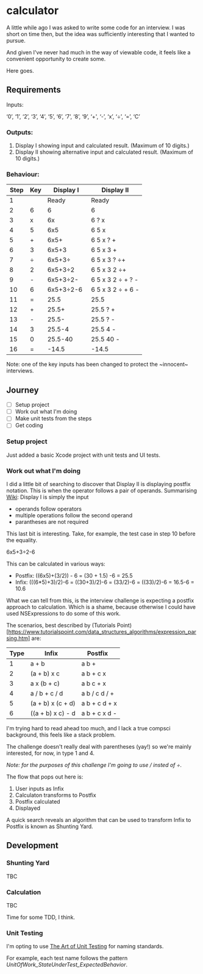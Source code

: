 # calculator

A little while ago I was asked to write some code for an interview. I was short on time then, but the idea was sufficiently interesting that I wanted to pursue.

And given I've never had much in the way of viewable code, it feels like a convenient opportunity to create some.

Here goes.

## Requirements

Inputs:

‘0’, ‘1’, ‘2’, ‘3’, ‘4’, ‘5’, ‘6’, ‘7’, ‘8’, ‘9’, ‘+', ‘-’, ‘x’, ‘÷’, ‘=’, ‘C’

### Outputs:

1. Display I showing input and calculated result. (Maximum of 10 digits.)
2. Display II showing alternative input and calculated result. (Maximum of 10 digits.)

### Behaviour:

| Step  | Key  | Display I         | Display II        |
| ----- | ---- | ----------------- | ----------------- |
| 1     |      | Ready             | Ready             |
| 2     | 6    | 6                 | 6                 |
| 3     | x    | 6x                | 6 ? x             |
| 4     | 5    | 6x5               | 6 5 x             |
| 5     | +    | 6x5+              | 6 5 x ? +         |
| 6     | 3    | 6x5+3             | 6 5 x 3 +         |
| 7     | ÷    | 6x5+3÷            | 6 5 x 3 ? ÷+      |
| 8     | 2    | 6x5+3÷2           | 6 5 x 3 2 ÷+      |
| 9     | -    | 6x5+3÷2-          | 6 5 x 3 2 ÷ + ? - |
| 10    | 6    | 6x5+3÷2-6         | 6 5 x 3 2 ÷ + 6 - |
| 11    | =    | 25.5              | 25.5              |
| 12    | +    | 25.5+             | 25.5 ? +          |
| 13    | -    | 25.5-             | 25.5 ? -          |
| 14    | 3    | 25.5-4            | 25.5 4 -          |
| 15    | 0    | 25.5-40           | 25.5 40 -         |
| 16    | =    | -14.5             | -14.5             |

Note: one of the key inputs has been changed to protect the ~innocent~ interviews.

## Journey

- [ ] Setup project 
- [ ] Work out what I'm doing
- [ ] Make unit tests from the steps
- [ ] Get coding

### Setup project

Just added a basic Xcode project with unit tests and UI tests.

### Work out what I'm doing

I did a little bit of searching to discover that Display II is displaying postfix notation. This is when the operator follows a pair of operands. Summarising [Wiki](https://en.wikipedia.org/wiki/Reverse_Polish_notation): Display I is simply the input

- operands follow operators
- multiple operations follow the second operand
- parantheses are not required

This last bit is interesting. Take, for example, the test case in step 10 before the equality.

6x5+3÷2-6

This can be calculated in various ways:

- Postfix: ((6x5)+(3/2)) - 6 = (30 + 1.5) -6 = 25.5
- Infix: (((6*5)+3)/2)-6 = ((30+3)/2)-6 = (33/2)-6 = ((33)/2)-6 = 16.5-6 = 10.6

What we can tell from this, is the interview challenge is expecting a postfix approach to calculation. Which is a shame, because otherwise I could have used NSExpressions to do some of this work.

The scenarios, best described by (Tutorials Point)[https://www.tutorialspoint.com/data_structures_algorithms/expression_parsing.htm] are:

| Type | Infix             | Postfix           |
| ---- | ----------------- | ----------------- |
| 1    | a + b             | a b +             |
| 2    | (a + b) x c       | a b + c x         |
| 3    | a x (b + c)       | a b c + x         |
| 4    | a / b + c / d     | a b / c d / +     |
| 5    | (a + b) x (c + d) | a b + c d + x     |
| 6    | ((a + b) x c) - d | a b + c x d -     |

I'm trying hard to read ahead too much, and I lack a true compsci background, this feels like a stack problem.

The challenge doesn't really deal with parentheses (yay!) so we're mainly interested, for now, in type 1 and 4.

*Note: for the purposes of this challenge I'm going to use / insted of ÷.*

The flow that pops out here is:
1. User inputs as Infix
2. Calculaton transforms to Postfix
3. Postfix calculated
4. Displayed

A quick search reveals an algorithm that can be used to transform Infix to Postfix is known as Shunting Yard.

## Development

### Shunting Yard

TBC

### Calculation

TBC

Time for some TDD, I think.

### Unit Testing

I'm opting to use [The Art of Unit Testing](http://osherove.com/blog/2005/4/3/naming-standards-for-unit-tests.html) for naming standards.

For example, each test name follows the pattern *UnitOfWork_StateUnderTest_ExpectedBehavior*.

